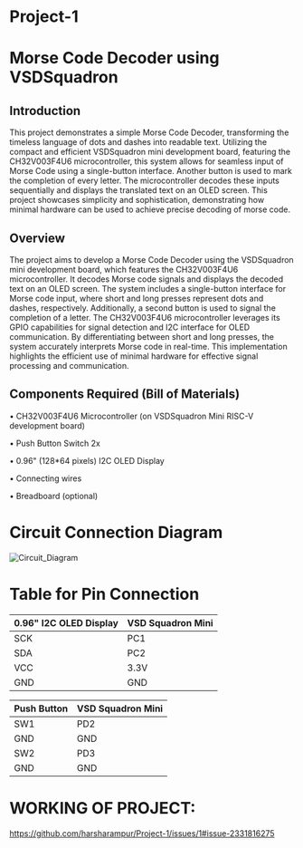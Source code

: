 # Project-1



# Morse Code Decoder using VSDSquadron

## Introduction

This project demonstrates a simple Morse Code Decoder, transforming the timeless language of dots and dashes into readable text. Utilizing the compact and efficient VSDSquadron mini development board, featuring the CH32V003F4U6 microcontroller, this system allows for seamless input of Morse Code using a single-button interface. Another button is used to mark the completion of every letter. The microcontroller decodes these inputs sequentially and displays the translated text on an OLED screen. This project showcases simplicity and sophistication, demonstrating how minimal hardware can be used to achieve precise decoding of morse code.

## Overview

The project aims to develop a Morse Code Decoder using the VSDSquadron mini development board, which features the CH32V003F4U6 microcontroller. It decodes Morse code signals and displays the decoded text on an OLED screen. The system includes a single-button interface for Morse code input, where short and long presses represent dots and dashes, respectively. Additionally, a second button is used to signal the completion of a letter.  The CH32V003F4U6 microcontroller leverages its GPIO capabilities for signal detection and I2C interface for OLED communication. By differentiating between short and long presses, the system accurately interprets Morse code in real-time. This implementation highlights the efficient use of minimal hardware for effective signal processing and communication.


## Components Required (Bill of Materials)
• CH32V003F4U6 Microcontroller (on VSDSquadron Mini RISC-V development board)

• Push Button Switch 2x

• 0.96" (128*64 pixels) I2C OLED Display

• Connecting wires

• Breadboard (optional)

# Circuit Connection Diagram
![Circuit_Diagram](https://github.com/shreyash-patukale/team_ayodhya/assets/157274443/5615e4f9-749e-4119-aad7-df8a883f5b76)
# Table for Pin Connection
| 0.96" I2C OLED Display | VSD Squadron Mini |
| --- | --- |
| SCK | PC1 |
| SDA | PC2 |
| VCC | 3.3V |
| GND | GND |

| Push Button | VSD Squadron Mini |
| --- | --- |
| SW1 | PD2 |
| GND | GND |
| SW2 | PD3 |
| GND | GND |









# WORKING OF PROJECT:

https://github.com/harsharampur/Project-1/issues/1#issue-2331816275
